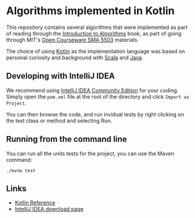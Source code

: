 # Algorithms implemented in Kotlin

This repository contains several algorithms that were implemented as part of reading through the [Introduction to Algorithms](https://www.amazon.com/dp/0262033844) book, as part of going through MIT's [Open Courseware SMA 5503](https://ocw.mit.edu/courses/electrical-engineering-and-computer-science/6-046j-introduction-to-algorithms-sma-5503-fall-2005/index.htm) materials.

The choice of using [Kotlin](https://kotlinlang.org/) as the implementation language was based on personal curiosity and background with [Scala](https://www.scala-lang.org/) and [Java](https://go.java).

## Developing with IntelliJ IDEA

We recommend using [IntelliJ IDEA Community Edition](https://www.jetbrains.com/idea/specials/idea/idea.html#chooseYourEdition) for your coding.  Simply open the `pom.xml` file at the root of the directory and click `Import as Project`.

You can then browse the code, and run invidual tests by right clicking on the test class or method and selecting Run.

## Running from the command line

You can run all the units tests for the project, you can use the Maven command:

```
./mvnw test
```

## Links
* [Kotlin Reference](https://kotlinlang.org/docs/reference/basic-syntax.html)
* [IntelliJ IDEA download page](https://www.jetbrains.com/idea/specials/idea/idea.html#chooseYourEdition)
